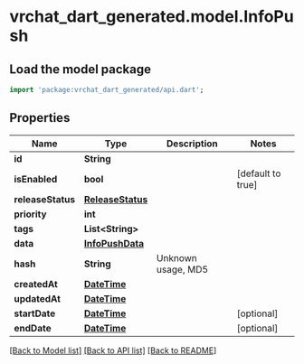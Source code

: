 # vrchat_dart_generated.model.InfoPush

## Load the model package
```dart
import 'package:vrchat_dart_generated/api.dart';
```

## Properties
Name | Type | Description | Notes
------------ | ------------- | ------------- | -------------
**id** | **String** |  | 
**isEnabled** | **bool** |  | [default to true]
**releaseStatus** | [**ReleaseStatus**](ReleaseStatus.md) |  | 
**priority** | **int** |  | 
**tags** | **List&lt;String&gt;** |   | 
**data** | [**InfoPushData**](InfoPushData.md) |  | 
**hash** | **String** | Unknown usage, MD5 | 
**createdAt** | [**DateTime**](DateTime.md) |  | 
**updatedAt** | [**DateTime**](DateTime.md) |  | 
**startDate** | [**DateTime**](DateTime.md) |  | [optional] 
**endDate** | [**DateTime**](DateTime.md) |  | [optional] 

[[Back to Model list]](../README.md#documentation-for-models) [[Back to API list]](../README.md#documentation-for-api-endpoints) [[Back to README]](../README.md)


